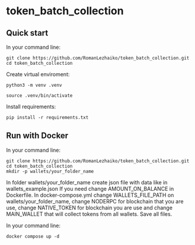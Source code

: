 # token_batch_collection

## Quick start

In your command line:
```
git clone https://github.com/RomanLezhaiko/token_batch_collection.git
cd token_batch_collection
```

Create virtual enviroment:
```
python3 -m venv .venv

source .venv/bin/activate
```

Install requirements:
```
pip install -r requirements.txt
```

## Run with Docker

In your command line:
```
git clone https://github.com/RomanLezhaiko/token_batch_collection.git
cd token_batch_collection
mkdir -p wallets/your_folder_name
```

In folder wallets/your_folder_name create json file with data like in wallets_example.json
If you need change AMOUNT_ON_BALANCE in Dockerfile.
In docker-compose.yml change WALLETS_FILE_PATH on wallets/your_folder_name, change NODERPC for blockchain that you are use, change NATIVE_TOKEN for blockchain you are use and change MAIN_WALLET that will collect tokens from all wallets. Save all files.


In your command line:
```
docker compose up -d
```